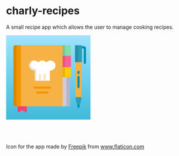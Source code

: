 # charly-recipes

A small recipe app which allows the user to manage cooking recipes.

<p >
  <img src="Icon.png" width="230"  title="icon">&nbsp;&nbsp;&nbsp;&nbsp;&nbsp;
</p>
<br></br>


Icon for the app made by <a href="http://www.freepik.com/" title="Freepik">Freepik</a> from <a href="https://www.flaticon.com/" title="Flaticon"> www.flaticon.com</a>
